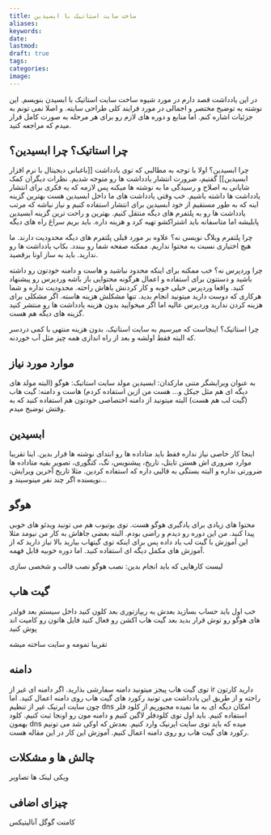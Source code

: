 ```yaml
---
title: ساخت سایت استاتیک با ابسیدین
aliases: 
keywords: 
date: 
lastmod: 
draft: true
tags: 
categories: 
image:
---
```



در این یادداشت قصد دارم در مورد شیوه ساخت سایت استاتیک با ابسیدن بنویسم.
این نوشته یه توضیح مختصر و اجمالی در مورد فرایند کلی طراحی سایته. و اصلا نمی تونم به جزئیات اشاره کنم. اما منابع و دوره های لازم رو برای هر مرحله به صورت کامل قرار میدم که مراجعه کنید.

## چرا استاتیک؟ چرا ابسیدین؟
چرا ابسیدین؟
اولا با توجه به مطالبی که توی یادداشت [[باغبانی دیجیتال با نرم افزار ابسیدین]] گفتیم، ضرورت انتشار یادداشت ها رو متوجه شدیم. نظرات دیگران کمک شایانی به اصلاح و رسیدگی ما به نوشته ها میکنه پس لازمه که یه فکری برای انتشار یادداشت ها داشته باشیم. خب وقتی یادداشت های ما داخل ابسیدین هست بهترین گزینه اینه که به طور مستقیم از خود ابسیدین برای انتشار استفاده کنیم و نیاز نباشه که مرتب یادداشت ها رو به پلتفرم های دیگه منتقل کنیم. بهترین و راحت ترین گزینه ابسیدین پابلیشه اما متاسفانه باید اشتراکشو تهیه کرد و هزینه داره. باید بریم سراغ راه های دیگه

چرا پلتفرم وبلاگ نویسی نه؟
علاوه بر مورد قبلی پلتفرم های دیگه محدودیت دارند. ما هیچ اختیاری نسبت به محتوا نداریم. ممکنه صفحه شما رو ببندد. بکاپ یادداشت ها رو ندارید. باید به ساز اونا برقصید.

چرا وردپرس نه؟
خب ممکنه برای اینکه محدود نباشید و هاست و دامنه خودتون رو داشته باشید و دستتون برای استفاده و اعمال هرگونه محتوایی باز باشه وردپرس رو پیشنهاد کنید. واقعا وردپرس خیلی خوبه و کار کردنش باهاش راحته. محدودیت نداره و شما هرکاری که دوست دارید میتونید انجام بدید. تنها مشکلش هزینه هاسته. اگر مشکلی برای هزینه کردن ندارید وردپرس عالیه اما اگر میخوایید بدون هزینه یادداشت ها رو منتشر کنید گزینه های دیگه هم هست.

چرا استاتیک؟
اینجاست که میرسیم به سایت استاتیک. بدون هزینه منتهی با کمی دردسر که البته فقط اولشه و بعد از راه اندازی همه چیز مثل آب خوردنه.


## موارد مورد نیاز
به عنوان ویرایشگر متنی مارکدان: ابسیدین
مولد سایت استاتیک: هوگو (البته مولد های دیگه ای هم مثل جیکل و... هست من ازین استفاده کردم)
هاست و دامنه: گیت هاب (گیت لب هم هست)
البته میتونید از دامنه اختصاصی خودتون هم استفاده کنید که به وقتش توضیح میدم.

## ابسیدین
اینجا کار خاصی نیاز نداره فقط باید متاداده ها رو ابتدای نوشته ها قرار بدین. اینا تقریبا موارد ضروری اش هستن
تایتل، تاریخ، پیشنویس، تگ، کتگوری، تصویر
بقیه متاداده ها ضرورتی نداره و البته بستگی به قالبی داره که استفاده کردین. مثلا تاریخ آخرین ویرایش، نویسنده اگر چند نفر مینوسیند و...

## هوگو
محتوا های زیادی برای یادگیری هوگو هست. توی یوتیوب هم می تونید ویدئو های خوبی پیدا کنید. من این دوره رو دیدم و راضی بودم. البته بعضی جاهاش به کار من نیومد مثلا این آموزش با گیت لب یاد داده پس برای اینکه توی گیتهاب بیارید بالا نیاز دارید که از آموزش های مکمل دیگه ای استفاده کنید. اما دوره خوبیه قابل فهمه.

لیست کارهایی که باید انجام بدین:
نصب هوگو
نصب قالب و شخصی سازی

## گیت هاب
خب اول باید حساب بسازید
بعدش یه ریپازتوری
بعد کلون کنید داخل سیستم
بعد فولدر های هوگو رو توش قرار بدید
بعد گیت هاب اکشن رو فعال کنید
فایل هاتون رو کامیت اند پوش کنید

تقریبا تمومه و سایت ساخته میشه

## دامنه
توی گیت هاب پیجز میتونید دامنه سفارشی بذارید. اگر دامنه ای غیر از ir دارید کارتون راحته و از طریق این یادداشت می تونید رکورد های گیت هاب روی دامنه اعمال کنید. اما چون سایت ایرنیک غیر از تنظیم dns امکان دیگه ای به ما نمیده مجبوریم از کلود فلر استفاده کنیم. باید اول توی کلودفلر لاگین کنیم و دامنه مون رو اونجا ثبت کنیم. کلود بهمون dns میده که باید توی سایت ایرنیک وارد کنیم. بعدش که اوکی شد می تونیم رکورد های گیت هاب رو روی دامنه اعمال کنیم. آموزش این کار در این مقاله هست.



## چالش ها و مشکلات
ویکی لینک ها
تصاویر

## چیزای اضافی
کامنت
گوگل آنالیتیکس